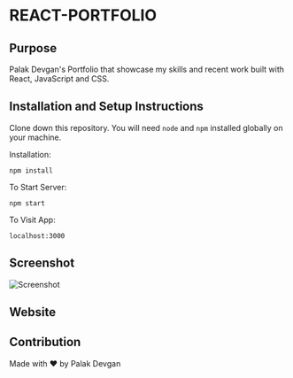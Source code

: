 #  REACT-PORTFOLIO

## Purpose

Palak Devgan's Portfolio that showcase my skills and recent work built with React, JavaScript and CSS. 

## Installation and Setup Instructions

Clone down this repository. You will need `node` and `npm` installed globally on your machine.  

Installation:

`npm install`  

To Start Server:

`npm start`  

To Visit App:

`localhost:3000`  

## Screenshot
![Screenshot]()

## Website


## Contribution
Made with ❤️ by Palak Devgan